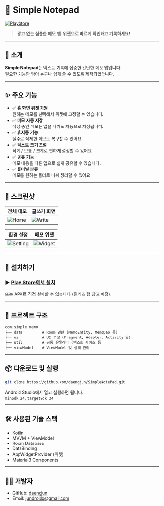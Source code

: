 # 📝 Simple Notepad

[![PlayStore](https://img.shields.io/badge/Download-Google%20Play-34A853?logo=google-play&logoColor=white)](https://play.google.com/store/apps/details?id=com.simple.memo)

> **광고 없는 심플한 메모 앱. 위젯으로 빠르게 확인하고 기록하세요!**

---

## 📱 소개

**Simple Notepad**는 텍스트 기록에 집중한 간단한 메모 앱입니다.  
필요한 기능만 담아 누구나 쉽게 쓸 수 있도록 제작되었습니다.

---

## ✨ 주요 기능

- ✅ **홈 화면 위젯 지원**  
  원하는 메모를 선택해서 위젯에 고정할 수 있습니다.
- ✅ **메모 자동 저장**  
  작성 중인 메모는 앱을 나가도 자동으로 저장됩니다.
- ✅ **휴지통 기능**  
  실수로 삭제한 메모도 복구할 수 있어요
- ✅ **텍스트 크기 조절**  
  작게 / 보통 / 크게로 편하게 설정할 수 있어요
- ✅ **공유 기능**  
  메모 내용을 다른 앱으로 쉽게 공유할 수 있습니다.
- ✅ **폴더별 분류**  
  메모를 원하는 폴더로 나눠 정리할 수 있어요  
  
---

## 📸 스크린샷  

| 전체 메모 | 글쓰기 화면 |
|--------|----------|
| ![Home](https://github.com/user-attachments/assets/5a0aada9-1022-4211-9fcd-b1cf2091a970) | ![Write](https://github.com/user-attachments/assets/e4e9585b-ddf9-4751-a944-8804e7700dc0) |

| 환경 설정 | 메모 위젯 |
|-----------|-----------|
| ![Setting](https://github.com/user-attachments/assets/f1a885c9-9c92-46c4-bafb-bd63e78b9789) | ![Widget](https://github.com/user-attachments/assets/76b16daf-b6c2-4329-8db0-8345e5e57059) |

---

## 🚀 설치하기

### ▶️ [Play Store에서 설치](https://play.google.com/store/apps/details?id=com.simple.memo)

또는 APK로 직접 설치할 수 있습니다 (릴리즈 탭 참고 예정).

---

## 📂 프로젝트 구조

```
com.simple.memo
├── data         # Room 관련 (MemoEntity, MemoDao 등)
├── ui           # UI 구성 (Fragment, Adapter, Activity 등)
├── util         # 공통 유틸리티 (텍스트 사이즈 등)
├── viewModel    # ViewModel 및 상태 관리
```

---

## 📦 다운로드 및 실행

```bash
git clone https://github.com/daengjun/SimpleNotePad.git
```

Android Studio에서 열고 실행하면 됩니다.  
`minSdk 24`, `targetSdk 34`

---

## 🛠 사용된 기술 스택

- Kotlin
- MVVM + ViewModel
- Room Database
- DataBinding
- AppWidgetProvider (위젯)
- Material3 Components

---

## 🙋‍♂️ 개발자

- GitHub: [daengjun](https://github.com/daengjun)
- Email: jundroidx@gmail.com


